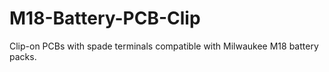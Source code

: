 # M18-Battery-PCB-Clip
Clip-on PCBs with spade terminals compatible with Milwaukee M18 battery packs. 
